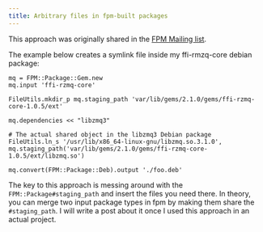 ```yaml
---
title: Arbitrary files in fpm-built packages
---
```



This approach was originally shared in the [FPM Mailing list](https://groups.google.com/forum/#!topic/fpm-users/Ic8px0h0nHY).

The example below creates a symlink file inside my ffi-rmzq-core debian package:

```
mq = FPM::Package::Gem.new
mq.input 'ffi-rzmq-core'

FileUtils.mkdir_p mq.staging_path 'var/lib/gems/2.1.0/gems/ffi-rzmq-core-1.0.5/ext'

mq.dependencies << "libzmq3"

# The actual shared object in the libzmq3 Debian package
FileUtils.ln_s '/usr/lib/x86_64-linux-gnu/libzmq.so.3.1.0', mq.staging_path('var/lib/gems/2.1.0/gems/ffi-rzmq-core-1.0.5/ext/libzmq.so')

mq.convert(FPM::Package::Deb).output './foo.deb'
```

The key to this approach is messing around with the `FPM::Package#staging_path`
and insert the files you need there.  In theory, you can merge two input package
types in fpm by making them share the `#staging_path`.  I will write a post about it
once I used this approach in an actual project.
